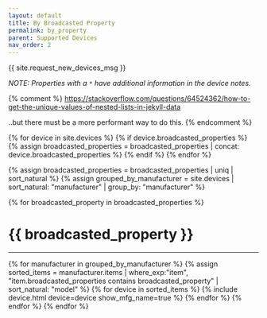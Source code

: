 ```yaml
---
layout: default
title: By Broadcasted Property
permalink: by_property
parent: Supported Devices
nav_order: 2
---
```


{{ site.request_new_devices_msg }}

*NOTE: Properties with a `*` have additional information in the device notes.*

{% comment %}
https://stackoverflow.com/questions/64524362/how-to-get-the-unique-values-of-nested-lists-in-jekyll-data

..but there must be a more performant way to do this.
{% endcomment %}

{% for device in site.devices %}
  {% if  device.broadcasted_properties %}
    {% assign broadcasted_properties = broadcasted_properties | concat: device.broadcasted_properties   %}
  {%  endif %}
{% endfor %}

{% assign broadcasted_properties = broadcasted_properties | uniq | sort_natural %}
{% assign grouped_by_manufacturer =  site.devices | sort_natural: "manufacturer"  | group_by: "manufacturer" %}

{%  for broadcasted_property  in broadcasted_properties %}
#  {{ broadcasted_property }}
<hr>

  {%  for manufacturer  in grouped_by_manufacturer %}
    {% assign sorted_items = manufacturer.items | where_exp:"item", "item.broadcasted_properties contains broadcasted_property" | sort_natural: "model" %}
    {% for device  in sorted_items %}
{% include device.html device=device show_mfg_name=true %}
    {% endfor %}
  {% endfor %}
{% endfor %}
